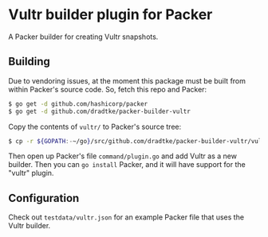 Vultr builder plugin for Packer
===============================

A Packer builder for creating Vultr snapshots.

## Building

Due to vendoring issues, at the moment this package must be built from within
Packer's source code. So, fetch this repo and Packer:

```sh
$ go get -d github.com/hashicorp/packer
$ go get -d github.com/dradtke/packer-builder-vultr
```

Copy the contents of `vultr/` to Packer's source tree:

```sh
$ cp -r ${GOPATH:-~/go}/src/github.com/dradtke/packer-builder-vultr/vultr ${GOPATH:-~/go}/src/github.com/hashicorp/packer/builder/
```

Then open up Packer's file `command/plugin.go` and add Vultr as a new builder.
Then you can `go install` Packer, and it will have support for the "vultr"
plugin.

## Configuration

Check out `testdata/vultr.json` for an example Packer file that uses the
Vultr builder.
